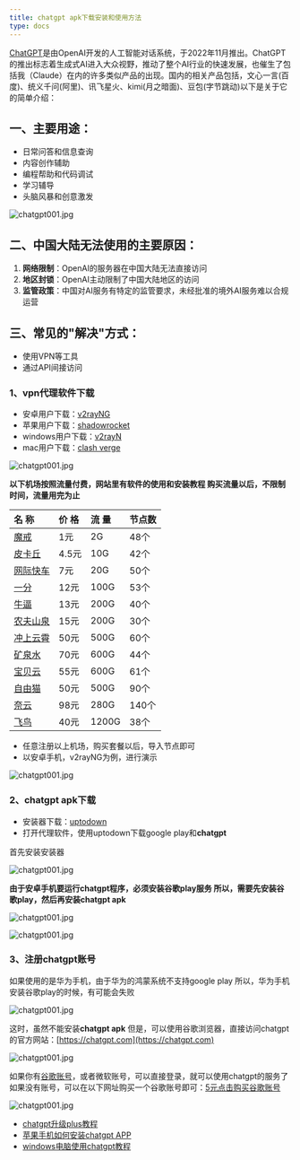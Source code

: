 ```yaml
---
title: chatgpt apk下载安装和使用方法
type: docs
---
```


[ChatGPT](https://chatgpt.com)是由OpenAI开发的人工智能对话系统，于2022年11月推出。ChatGPT的推出标志着生成式AI进入大众视野，推动了整个AI行业的快速发展，也催生了包括我（Claude）在内的许多类似产品的出现。国内的相关产品包括，文心一言(百度)、统义千问(阿里)、讯飞星火、kimi(月之暗面)、豆包(字节跳动)以下是关于它的简单介绍：


## 一、主要用途：
- 日常问答和信息查询
- 内容创作辅助
- 编程帮助和代码调试
- 学习辅导
- 头脑风暴和创意激发

![chatgpt001.jpg](https://chatgpt-apk.app/img/chatgpt001.jpg)

## 二、中国大陆无法使用的主要原因：

1. **网络限制**：OpenAI的服务器在中国大陆无法直接访问
2. **地区封锁**：OpenAI主动限制了中国大陆地区的访问
3. **监管政策**：中国对AI服务有特定的监管要求，未经批准的境外AI服务难以合规运营

## 三、常见的"解决"方式：
- 使用VPN等工具
- 通过API间接访问

### 1、vpn代理软件下载

- 安卓用户下载：[v2rayNG](https://pan1.mene.lol/s/JQjC0)
- 苹果用户下载：[shadowrocket](https://shadowrocket.ink/zh/docs/example/%E8%8B%B9%E6%9E%9C%E6%89%8B%E6%9C%BA%E5%A6%82%E4%BD%95%E4%B8%8B%E8%BD%BD%E5%92%8C%E4%BD%BF%E7%94%A8shadowrocket-%E5%B0%8F%E7%81%AB%E7%AE%AD/)
- windows用户下载：[v2rayN](https://pan1.mene.lol/s/1eLCX)
- mac用户下载：[clash verge](https://pan1.mene.lol/s/3Vatr)

![chatgpt001.jpg](https://chatgpt-apk.app/img/chatgpt002.jpg)


**以下机场按照流量付费，网站里有软件的使用和安装教程
 购买流量以后，不限制时间，流量用完为止**

| 名 称 | 价 格 | 流 量 | 节点数 |
| :--- | :--- | :--- | :--- |
| [魔戒](https://mojie.xn--yrs494l.com/register?aff=BpCuERz0) | 1元 | 2G | 48个 |
| [皮卡丘](https://pkhub.net/#/register?code=A6O9EIj0) | 4.5元 | 10G | 42个 |
| [网际快车](https://快车.com?c=REZUOC) | 7元 | 20G | 50个 |
| [一分](https://xn--4gqx1hgtfdmt.com/#/register?code=Aqr3awfK) | 12元 | 100G | 53个 |
| [牛逼](https://6.66jc.top/#/login?code=sT9kLfc6) | 13元 | 200G | 40个 |
| [农夫山泉](https://www.nfsq.us/#/register?code=RaUmorb2) | 15元 | 200G | 30个 |
| [冲上云霄](https://cpdd.one/?r=106143) | 50元 | 500G | 60个 |
| [矿泉水](https://a9.600mlt.cc/#/register?code=pSnvLvyA) | 70元 | 600G | 44个 |
| [宝贝云](https://web1.bby011.com/#/register?code=8xTTMr2f) | 55元 | 600G | 61个 |
| [自由猫](https://us.freecat.cc/register?code=czdF7PXY) | 50元 | 500G | 90个 |
| [奈云](https://www.v2ny.me?path=register&code=05XjPGu5) | 98元 | 280G | 140个 |
| [飞鸟](https://feiniaoyun.xyz/#/register?code=GpIqYOb5) | 40元 | 1200G | 38个 |

- 任意注册以上机场，购买套餐以后，导入节点即可
- 以安卓手机，v2rayNG为例，进行演示

![chatgpt001.jpg](https://chatgpt-apk.app/img/chatgpt003.jpg)


### 2、chatgpt apk下载

- 安装器下载：[uptodown](https://pan1.mene.lol/s/ZgMUZ)
- 打开代理软件，使用uptodown下载google play和**chatgpt**

首先安装安装器

![chatgpt001.jpg](https://chatgpt-apk.app/img/chatgpt004.jpg)

**由于安卓手机要运行chatgpt程序，必须安装谷歌play服务
所以，需要先安装谷歌play，然后再安装chatgpt apk**

![chatgpt001.jpg](https://chatgpt-apk.app/img/chatgpt006.jpg)

![chatgpt001.jpg](https://chatgpt-apk.app/img/chatgpt005.jpg)

### 3、注册chatgpt账号

如果使用的是华为手机，由于华为的鸿蒙系统不支持google play
所以，华为手机安装谷歌play的时候，有可能会失败

![chatgpt001.jpg](https://chatgpt-apk.app/img/chatgpt007.jpg)

这时，虽然不能安装**chatgpt apk**
但是，可以使用谷歌浏览器，直接访问chatgpt的官方网站：[https://chatgpt.com](https://chatgpt.com)

![chatgpt001.jpg](https://chatgpt-apk.app/img/chatgpt008.jpg)

如果你有[谷歌账号](https://googleaccount.info/zh)，或者微软账号，可以直接登录，就可以使用chatgpt的服务了
如果没有账号，可以在以下网址购买一个谷歌账号即可：[5元点击购买谷歌账号](https://www.henduohao.com/#%E8%B0%B7%E6%AD%8C%E8%AF%AD%E9%9F%B3%28Google%20Voice%29)

![chatgpt001.jpg](https://chatgpt-apk.app/img/chatgpt009.jpg)



- [chatgpt升级plus教程](https://chatgpt-apk.app/zh/docs/chatgpt-apk%E6%95%99%E7%A8%8B/chatgpt%E5%8D%87%E7%BA%A7plus%E6%95%99%E7%A8%8B/)
- [苹果手机如何安装chatgpt APP](https://chatgpt-apk.app/zh/docs/chatgpt-apk%E6%95%99%E7%A8%8B/%E8%8B%B9%E6%9E%9C%E6%89%8B%E6%9C%BA%E5%A6%82%E4%BD%95%E5%AE%89%E8%A3%85chatgpt-APP/)
- [windows电脑使用chatgpt教程](https://chatgpt-apk.app/zh/docs/chatgpt-apk%E6%95%99%E7%A8%8B/windows%E7%94%B5%E8%84%91%E5%A6%82%E4%BD%95%E4%BD%BF%E7%94%A8chatgpt/)


